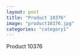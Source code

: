 ```yaml
---
layout: post
title: "Product 10376"
image: "product10376.jpg"
categories: "category1"
---
```

Product 10376
